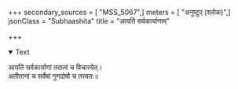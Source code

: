 +++
secondary_sources = [ "MSS_5067",]
meters = [ "अनुष्टुप् (श्लोक)",]
jsonClass = "Subhaashita"
title = "आयतिं सर्वकार्याणाम्"

+++

<details open><summary>Text</summary>

आयतिं सर्वकार्याणां तदात्वं च विचारयेत्।  
अतीतानां च सर्वेषां गुणदोषौ च तत्त्वतः॥
</details>
